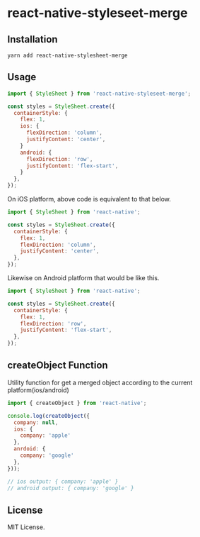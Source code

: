 # react-native-styleseet-merge
## Installation
```
yarn add react-native-stylesheet-merge
```

## Usage
```js
import { StyleSheet } from 'react-native-styleseet-merge';

const styles = StyleSheet.create({
  containerStyle: {
    flex: 1,
    ios: {
      flexDirection: 'column',
      justifyContent: 'center',
    }
    android: {
      flexDirection: 'row',
      justifyContent: 'flex-start',
    }
  },
});
```

On iOS platform, above code is equivalent to that below.
```js
import { StyleSheet } from 'react-native';

const styles = StyleSheet.create({
  containerStyle: {
    flex: 1,
    flexDirection: 'column',
    justifyContent: 'center',
  },
});
```

Likewise on Android platform that would be like this.
```js
import { StyleSheet } from 'react-native';

const styles = StyleSheet.create({
  containerStyle: {
    flex: 1,
    flexDirection: 'row',
    justifyContent: 'flex-start',
  },
});
```

## createObject Function
Utility function for get a merged object according to the current platform(ios/android)

```js
import { createObject } from 'react-native';

console.log(createObject({
  company: null,
  ios: {
    company: 'apple'
  },
  anrdoid: {
    company: 'google'
  },
}));

// ios output: { company: 'apple' }
// android output: { company: 'google' }
```

## License
MIT License.

